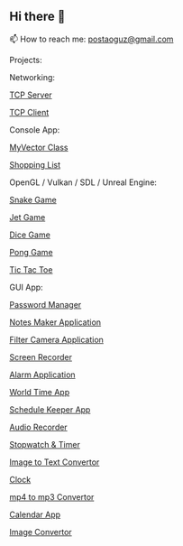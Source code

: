 ## Hi there 👋

📫 How to reach me: postaoguz@gmail.com

Projects:

Networking:

[TCP Server](https://github.com/itsoguz/cppTutorial2/tree/main/301tcpServer)

[TCP Client](https://github.com/itsoguz/cppTutorial2/tree/main/302tcpClient)

Console App:

[MyVector Class](https://github.com/itsoguz/cppTutorialOOP/tree/main/004MyVectorClass)

[Shopping List](https://github.com/itsoguz/cppTutorial2/tree/main/030fstream)

OpenGL / Vulkan / SDL / Unreal Engine:

[Snake Game](https://github.com/itsoguz/cppSnakeGame)

[Jet Game](https://github.com/itsoguz/jetGame)

[Dice Game](https://github.com/itsoguz/DiceGame)

[Pong Game](https://github.com/itsoguz/sdlPong)

[Tic Tac Toe](https://github.com/itsoguz/ticTacToe)

GUI App:

[Password Manager](https://github.com/itsoguz/qtPass)

[Notes Maker Application](https://github.com/itsoguz/qtNotes)

[Filter Camera Application](https://github.com/itsoguz/qtFilterCam)

[Screen Recorder](https://github.com/itsoguz/qtRec)

[Alarm Application](https://github.com/itsoguz/qtAlarm)

[World Time App](https://github.com/itsoguz/qtTimeZones)

[Schedule Keeper App](https://github.com/itsoguz/qtScheduler)

[Audio Recorder](https://github.com/itsoguz/qtAudioRec)

[Stopwatch & Timer](https://github.com/itsoguz/StopwatchTimer)

[Image to Text Convertor](https://github.com/itsoguz/ImageToText)

[Clock](https://github.com/itsoguz/qtClock)

[mp4 to mp3 Convertor](https://github.com/itsoguz/mp4tomp3)

[Calendar App](https://github.com/itsoguz/qtCalendar)

[Image Convertor](https://github.com/itsoguz/imageConvertor)

<!--
**itsoguz/itsoguz** is a ✨ _special_ ✨ repository because its `README.md` (this file) appears on your GitHub profile.

Here are some ideas to get you started:

- 🔭 I’m currently working on ...
- 🌱 I’m currently learning ...
- 👯 I’m looking to collaborate on ...
- 🤔 I’m looking for help with ...
- 💬 Ask me about ...
- 📫 How to reach me: ...
- 😄 Pronouns: ...
- ⚡ Fun fact: ...
-->
